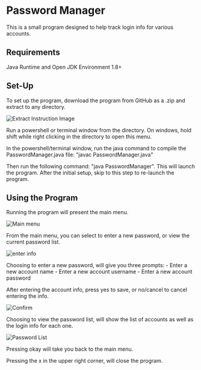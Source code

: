 # Password Manager
This is a small program designed to help track login info for various accounts.

## Requirements

Java Runtime and Open JDK Environment 1.8+

## Set-Up
To set up the program, download the program from GitHub as a .zip and extract to any directory.

![Extract Instruction Image](https://github.com/nhoersch7/Password-Manager/blob/update1/Readme_images/Extract.png?raw=true)

Run a powershell or terminal window from the directory. On windows, hold shift while right clicking in the directory to open this menu.

In the powershell/terminal window, run the java command to compile the PasswordManager.java file: "javac PasswordManager.java"

Then run the following command: "java PasswordManager". This will launch the program. After the initial setup, skip to this step to re-launch the program.

## Using the Program
Running the program will present the main menu.

![Main menu](https://github.com/nhoersch7/Password-Manager/blob/update1/Readme_images/main%20menu.png?raw=true)

From the main menu, you can select to enter a new password, or view the current password list.

![enter info](https://github.com/nhoersch7/Password-Manager/blob/update1/Readme_images/username%20enter.png?raw=true)

Choosing to enter a new password, will give you three prompts: 
    - Enter a new account name
    - Enter a new account username
    - Enter a new account password
    
After entering the account info, press yes to save, or no/cancel to cancel entering the info.

![Confirm](https://github.com/nhoersch7/Password-Manager/blob/update1/Readme_images/confirm.png?raw=true)

Choosing to view the password list, will show the list of accounts as well as the login info for each one.

![Password List](https://github.com/nhoersch7/Password-Manager/blob/update1/Readme_images/view%20password%20list.png?raw=true)

Pressing okay will take you back to the main menu.

Pressing the x in the upper right corner, will close the program.

